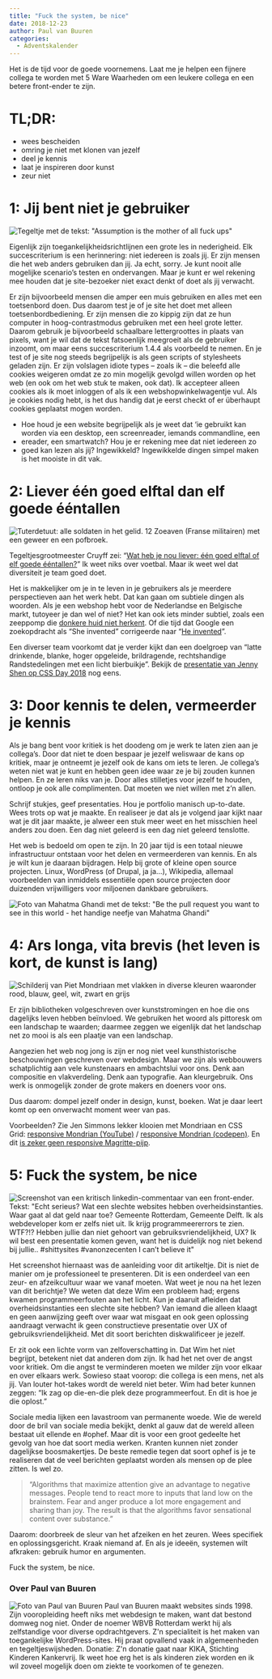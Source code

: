 ```yaml
---
title: "Fuck the system, be nice"
date: 2018-12-23
author: Paul van Buuren
categories: 
  - Adventskalender
---
```

Het is de tijd voor de goede voornemens. Laat me je helpen een fijnere collega te worden met 5 Ware Waarheden om een leukere collega en een betere front-ender te zijn.

# TL;DR:

* wees bescheiden
* omring je niet met klonen van jezelf
* deel je kennis
* laat je inspireren door kunst
* zeur niet

# 1: Jij bent niet je gebruiker

![Tegeltje met de tekst: "Assumption is the mother of all fuck ups"](/_img/adventskalender/assumption-is-the-mother-of-all-fuck-ups-576x576.png)

Eigenlijk zijn toegankelijkheidsrichtlijnen een grote les in nederigheid. Elk succescriterium is een herinnering: niet iedereen is zoals jij. Er zijn mensen die het web anders gebruiken dan jij. Ja echt, sorry.  Je kunt nooit alle mogelijke scenario’s testen en ondervangen. Maar je kunt er wel rekening mee houden dat je site-bezoeker niet exact denkt of doet als jij verwacht.

Er zijn bijvoorbeeld mensen die amper een muis gebruiken en alles met een toetsenbord doen. Dus daarom test je of je site het doet met alleen toetsenbordbediening. Er zijn mensen die zo kippig zijn dat ze hun computer in hoog-contrastmodus gebruiken met een heel grote letter. Daarom gebruik je bijvoorbeeld schaalbare lettergroottes in plaats van pixels, want je wil dat de tekst fatsoenlijk meegroeit als de gebruiker inzoomt, om maar eens succescriterium 1.4.4 als voorbeeld te nemen. En je test of je site nog steeds begrijpelijk is als geen scripts of stylesheets geladen zijn. Er zijn volslagen idiote types – zoals ik – die beleefd alle cookies weigeren omdat ze zo min mogelijk gevolgd willen worden op het web (en ook om het web stuk te maken, ook dat). Ik accepteer alleen cookies als ik moet inloggen of als ik een webshopwinkelwagentje vul. Als je cookies nodig hebt, is het dus handig dat je eerst checkt of er überhaupt cookies geplaatst mogen worden.

* Hoe houd je een website begrijpelijk als je weet dat ‘ie gebruikt kan worden via een desktop, een screenreader, iemands commandline, een
* ereader, een smartwatch? Hou je er rekening mee dat niet iedereen zo
* goed kan lezen als jij? Ingewikkeld? Ingewikkelde dingen simpel maken is het mooiste in dit vak.

# 2: Liever één goed elftal dan elf goede ééntallen

![Tuterdetuut: alle soldaten in het gelid. 12 Zoeaven (Franse militairen) met een geweer en een pofbroek.](/_img/adventskalender/zoeaven.jpg)

Tegeltjesgrootmeester Cruyff zei: “[Wat heb je nou liever: één goed elftal of elf goede ééntallen?](https://tegelizr.nl/tegeltje/wat-heb-je-nou-liever-n-goed-elftal-of-elf-goede-ntallen)” Ik weet niks over voetbal. Maar ik weet wel dat diversiteit je team goed doet.

Het is makkelijker om je in te leven in je gebruikers als je meerdere perspectieven aan het werk hebt. Dat kan gaan om subtiele dingen als
woorden. Als je een webshop hebt voor de Nederlandse en Belgische markt, tutoyeer je dan wel of niet? Het kan ook iets minder subtiel, zoals een zeeppomp die [donkere huid niet herkent](https://www.youtube.com/watch?v=1lgDiAInFLY). Of die tijd dat Google een zoekopdracht als “She invented” corrigeerde naar “[He invented](http://blogoscoped.com/archive/2007-05-24-n36.html)”.

Een diverser team voorkomt dat je verder kijkt dan een doelgroep van “latte drinkende, blanke, hoger opgeleide, brildragende, rechtshandige Randstedelingen met een licht bierbuikje”. Bekijk de [presentatie van Jenny Shen op CSS Day 2018](https://vimeo.com/277243126) nog eens.

# 3: Door kennis te delen, vermeerder je kennis

Als je bang bent voor kritiek is het doodeng om je werk te laten zien aan je collega’s. Door dat niet te doen bespaar je jezelf weliswaar de kans op kritiek, maar je ontneemt je jezelf ook de kans om iets te leren. Je collega’s weten niet wat je kunt en hebben geen idee waar ze je bij zouden kunnen helpen. En ze leren niks van je. Door alles stilletjes voor jezelf te houden, ontloop je ook alle complimenten. Dat moeten we niet willen met z’n allen.

Schrijf stukjes, geef presentaties. Hou je portfolio manisch up-to-date. Wees trots op wat je maakte. En realiseer je dat als je volgend jaar kijkt naar wat je dit jaar maakte, je alweer een stuk meer weet en het misschien heel anders zou doen. Een dag niet geleerd is een dag niet geleerd tenslotte.

Het web is bedoeld om open te zijn. In 20 jaar tijd is een totaal nieuwe infrastructuur ontstaan voor het delen en vermeerderen van kennis. En als je wilt kun je daaraan bijdragen. Help bij grote of kleine open source projecten. Linux, WordPress (of Drupal, ja ja…), Wikipedia, allemaal voorbeelden van inmiddels essentiële open source projecten door duizenden vrijwilligers voor miljoenen dankbare gebruikers.

![Foto van Mahatma Ghandi met de tekst: "Be the pull request you want to see in this world - het handige neefje van Mahatma Ghandi"](/_img/adventskalender/be-the-pull-request.png)

# 4: Ars longa, vita brevis (het leven is kort, de kunst is lang)

![Schilderij van Piet Mondriaan met vlakken in diverse kleuren waaronder rood, blauw, geel, wit, zwart en grijs](/_img/adventskalender/piet-mondriaan-1921---composition-en-rouge-jaune-bleu-et-noir-768x766.jpg)

Er zijn bibliotheken volgeschreven over kunststromingen en hoe die ons dagelijks leven hebben beïnvloed. We gebruiken het woord als pittoresk om een landschap te waarden; daarmee zeggen we eigenlijk dat het landschap net zo mooi is als een plaatje van een landschap.

Aangezien het web nog jong is zijn er nog niet veel kunsthistorische beschouwingen geschreven over webdesign. Maar we zijn als webbouwers schatplichtig aan vele kunstenaars en ambachtslui voor ons. Denk aan compositie en vlakverdeling. Denk aan typografie. Aan kleurgebruik. Ons werk is onmogelijk zonder de grote makers en doeners voor ons.

Dus daarom: dompel jezelf onder in design, kunst, boeken. Wat je daar leert komt op een onverwacht moment weer van pas.

Voorbeelden? Zie Jen Simmons lekker klooien met Mondriaan en CSS Grid: [responsive Mondrian (YouTube)](https://www.youtube.com/watch?v=qNtJ5p3h2A4) / [responsive Mondrian (codepen)](https://codepen.io/jensimmons/pen/mrNvPZ/). En dit [is zeker geen responsive Magritte-pijp](http://www.la-trahison-des-images.be/).

# 5: Fuck the system, be nice

![Screenshot van een kritisch linkedin-commentaar van een front-ender. Tekst: "Echt serieus? Wat een slechte websites hebben overheidsinstanties. Waar gaat al dat geld naar toe? Gemeente Rotterdam, Gemeente Delft. Ik als webdeveloper kom er zelfs niet uit. Ik krijg programmeererrors te zien. WTF?!? Hebben jullie dan niet gehoort van gebruiksvriendelijkheid, UX? Ik wil best een presentatie komen geven, want het is duidelijk nog niet bekend bij jullie.. #shittysites #vanonzecenten I can’t believe it"](/_img/adventskalender/wim-heitinga-spreekt.png)

Het screenshot hiernaast was de aanleiding voor dit artikeltje. Dit is niet de manier om je professioneel te presenteren. Dit is een onderdeel van een zeur- en afzeikcultuur waar we vanaf moeten. Wat weet je nou na het lezen van dit berichtje? We weten dat deze Wim een probleem had; ergens kwamen programmeerfouten aan het licht. Kun je daaruit afleiden dat overheidsinstanties een slechte site hebben? Van iemand die alleen klaagt en geen aanwijzing geeft over waar wat misgaat en ook geen oplossing aandraagt verwacht ik geen constructieve presentatie over UX of gebruiksvriendelijkheid. Met dit soort berichten diskwalificeer je jezelf.

Er zit ook een lichte vorm van zelfoverschatting in. Dat Wim het niet begrijpt, betekent niet dat anderen dom zijn. Ik had het net over de angst voor kritiek. Om die angst te verminderen moeten we milder zijn voor elkaar en over elkaars werk. Sowieso staat voorop: die collega is een mens, net als jij. Van louter hot-takes wordt de wereld niet beter. Wim had beter kunnen zeggen: “Ik zag op die-en-die plek deze programmeerfout. En dit is hoe je die oplost.”

Sociale media lijken een lavastroom van permanente woede. Wie de wereld door de bril van sociale media bekijkt, denkt al gauw dat de wereld alleen bestaat uit ellende en #ophef. Maar dit is voor een groot gedeelte het gevolg van hoe dat soort media werken. Kranten kunnen niet zonder dagelijkse boosmakertjes. De beste remedie tegen dat soort ophef is je te realiseren dat de veel berichten geplaatst worden als mensen op de plee zitten. Is wel zo.

> “Algorithms that maximize attention give an advantage to negative messages. People tend to react more to inputs that land low on the brainstem. Fear and anger produce a lot more engagement and sharing than joy. The result is that the algorithms favor sensational content over substance.”

Daarom: doorbreek de sleur van het afzeiken en het zeuren. Wees specifiek en oplossingsgericht. Kraak niemand af.
En als je ideeën, systemen wilt afkraken: gebruik humor en argumenten.

Fuck the system, be nice.

### Over Paul van Buuren
<img src="/_img/adventskalender/paul.jpg" alt="Foto van Paul van Buuren" class="floating-portrait" /> 
Paul van Buuren maakt websites sinds 1998. Zijn vooropleiding heeft niks met webdesign te maken, want dat bestond domweg nog niet. Onder de noemer WBVB Rotterdam werkt hij als zelfstandige voor diverse opdrachtgevers. Z'n specialiteit is het maken van toegankelijke WordPress-sites. Hij praat opvallend vaak in algemeenheden en tegeltjeswijsheden.
Donatie:
Z'n donatie gaat naar KIKA, Stichting Kinderen Kankervrij. Ik weet hoe erg het is als kinderen ziek worden en ik wil zoveel mogelijk doen om ziekte te voorkomen of te genezen.
